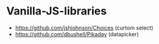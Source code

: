 # Vanilla-JS-libraries

- https://github.com/jshjohnson/Choices (curtom select)
- https://github.com/dbushell/Pikaday (datapicker)
